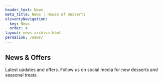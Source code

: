 ```yaml
---
header_text: News
meta_title: News | House of Desserts
eleventyNavigation:
  key: News
  order: 4
layout: news-archive.html
permalink: /news/
---
```


## News & Offers

Latest updates and offers. Follow us on social media for new desserts and seasonal treats.

